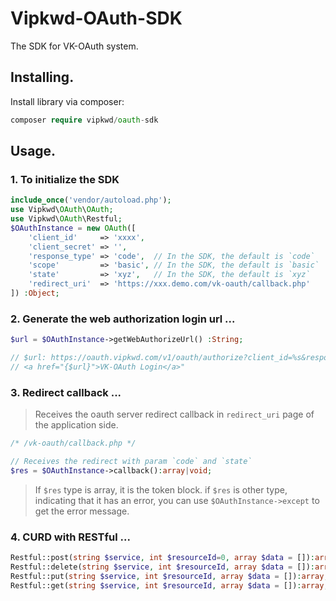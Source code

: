 # Vipkwd-OAuth-SDK

The SDK for VK-OAuth system.

## Installing.

Install library via composer:

```Php
composer require vipkwd/oauth-sdk
```

## Usage.

### 1. To initialize the SDK
```php
include_once('vendor/autoload.php');
use Vipkwd\OAuth\OAuth;
use Vipkwd\OAuth\Restful;
$OAuthInstance = new OAuth([
    'client_id'     => 'xxxx',
    'client_secret' => '',
    'response_type' => 'code',  // In the SDK, the default is `code`
    'scope'         => 'basic', // In the SDK, the default is `basic`
    'state'         => 'xyz',   // In the SDK, the default is `xyz`
    'redirect_uri'  => 'https://xxx.demo.com/vk-oauth/callback.php'
]) :Object;
```

### 2. Generate the web authorization login url ...
```php
$url = $OAuthInstance->getWebAuthorizeUrl() :String;

// $url: https://oauth.vipkwd.com/v1/oauth/authorize?client_id=%s&response_type=%s&scope=%s&state=%s&redirect_uri=%s
// <a href="{$url}">VK-OAuth Login</a>"
```

### 3. Redirect callback ...
>  Receives the oauth server redirect callback in `redirect_uri` page of the application side.

```php
/* /vk-oauth/callback.php */

// Receives the redirect with param `code` and `state`
$res = $OAuthInstance->callback():array|void;
```

> If `$res` type is array, it is the token block. 
> if `$res` is other type, indicating that it has an error, you can use `$OAuthInstance->except` to get the error message.

### 4. CURD with RESTful ...
```php
Restful::post(string $service, int $resourceId=0, array $data = []):array;
Restful::delete(string $service, int $resourceId, array $data = []):array;
Restful::put(string $service, int $resourceId, array $data = []):array;
Restful::get(string $service, int $resourceId, array $data = []):array;
```